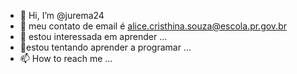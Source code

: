 - 👋 Hi, I’m @jurema24 
- 👀 meu contato de email é alice.cristhina.souza@escola.pr.gov.br
- 🌱 estou interessada em aprender ...
- 💞️estou tentando aprender a programar ...
- 📫 How to reach me ...

<!---
jurema24/jurema24 is a ✨ special ✨ repository because its `README.md` (this file) appears on your GitHub profile.
You can click the Preview link to take a look at your changes.
--->
